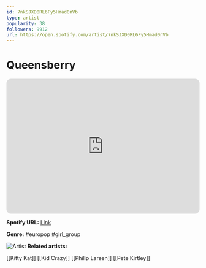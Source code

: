 ```yaml
---
id: 7nkSJXD0RL6Fy5Hmad0nVb
type: artist
popularity: 38
followers: 9912
url: https://open.spotify.com/artist/7nkSJXD0RL6Fy5Hmad0nVb
---
```

# Queensberry

<iframe style="border-radius:12px" src="https://open.spotify.com/embed/artist/7nkSJXD0RL6Fy5Hmad0nVb" width="100%" height="352" frameBorder="0" allowfullscreen="" allow="autoplay; clipboard-write; encrypted-media; fullscreen; picture-in-picture" loading="lazy"></iframe>

**Spotify URL:** [Link](https://open.spotify.com/artist/7nkSJXD0RL6Fy5Hmad0nVb)

**Genre:**  #europop #girl_group

![Artist](https://i.scdn.co/image/ab6761610000e5eb6e9c77c2b0aff723d4734c3b)
**Related artists:**

[[Kitty Kat]]
[[Kid Crazy]]
[[Philip Larsen]]
[[Pete Kirtley]]
